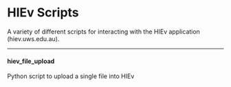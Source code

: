 # HIEv Scripts
A variety of different scripts for interacting with the HIEv application (hiev.uws.edu.au).
___

#### hiev_file_upload
Python script to upload a single file into HIEv

